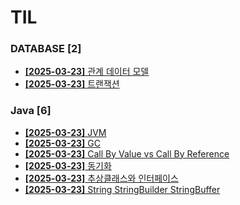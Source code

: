 # TIL
 
### DATABASE [2]
- [**[2025-03-23]**  관계 데이터 모델](https://github.com/A-lass/TIL/blob/main/DATABASE/관계_데이터_모델.md)
- [**[2025-03-23]**  트랜잭션](https://github.com/A-lass/TIL/blob/main/DATABASE/트랜잭션.md)
### Java [6]
- [**[2025-03-23]**  JVM](https://github.com/A-lass/TIL/blob/main/Java/JVM.md)
- [**[2025-03-23]**  GC](https://github.com/A-lass/TIL/blob/main/Java/GC.md)
- [**[2025-03-23]**  Call By Value vs Call By Reference](https://github.com/A-lass/TIL/blob/main/Java/Call_By_Value_vs_Call_By_Reference.md)
- [**[2025-03-23]**  동기화](https://github.com/A-lass/TIL/blob/main/Java/동기화.md)
- [**[2025-03-23]**  추상클래스와 인터페이스](https://github.com/A-lass/TIL/blob/main/Java/추상클래스와_인터페이스.md)
- [**[2025-03-23]**  String StringBuilder StringBuffer](https://github.com/A-lass/TIL/blob/main/Java/String_StringBuilder_StringBuffer.md)
